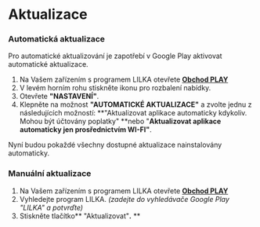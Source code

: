 # Aktualizace

### Automatická aktualizace

Pro automatické aktualizování je zapotřebí v Google Play aktivovat automatické aktualizace.

1. Na Vašem zařízením s programem LILKA otevřete [**Obchod PLAY**](https://play.google.com)
2. V levém horním rohu stiskněte ikonu pro rozbalení nabídky.
3. Otevřete **"NASTAVENÍ"**.
4. Klepněte na možnost **"AUTOMATICKÉ AKTUALIZACE"** a zvolte jednu z následujících možností: **"Aktualizovat aplikace automaticky kdykoliv. Mohou být účtovány poplatky" **nebo "**Aktualizovat aplikace automaticky jen prosřednictvím WI-FI"**.

Nyní budou pokaždé všechny dostupné aktualizace nainstalovány automaticky.

### Manuální aktualizace

1. Na Vašem zařízením s programem LILKA otevřete [**Obchod PLAY**](https://play.google.com)
2. Vyhledejte program LILKA.
   _\(zadejte do vyhledávače Google Play "LILKA" a potvrďte\)_
3. Stiskněte tlačítko** "Aktualizovat"**.** **



